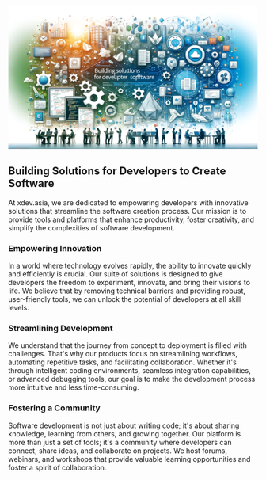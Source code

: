 ![Building Solutions for Developers to Create Software](../banner.webp)

## Building Solutions for Developers to Create Software

At xdev.asia, we are dedicated to empowering developers with innovative solutions that streamline the software creation process. Our mission is to provide tools and platforms that enhance productivity, foster creativity, and simplify the complexities of software development.

### Empowering Innovation

In a world where technology evolves rapidly, the ability to innovate quickly and efficiently is crucial. Our suite of solutions is designed to give developers the freedom to experiment, innovate, and bring their visions to life. We believe that by removing technical barriers and providing robust, user-friendly tools, we can unlock the potential of developers at all skill levels.

### Streamlining Development

We understand that the journey from concept to deployment is filled with challenges. That's why our products focus on streamlining workflows, automating repetitive tasks, and facilitating collaboration. Whether it's through intelligent coding environments, seamless integration capabilities, or advanced debugging tools, our goal is to make the development process more intuitive and less time-consuming.

### Fostering a Community

Software development is not just about writing code; it's about sharing knowledge, learning from others, and growing together. Our platform is more than just a set of tools; it's a community where developers can connect, share ideas, and collaborate on projects. We host forums, webinars, and workshops that provide valuable learning opportunities and foster a spirit of collaboration.
